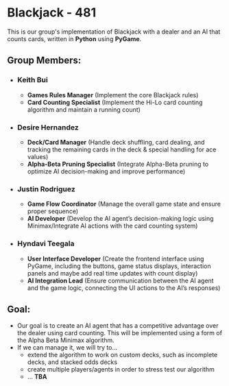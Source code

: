 # Blackjack - 481
This is our group's implementation of Blackjack with a dealer and an AI that counts cards, written in **Python** using **PyGame**.

## Group Members:
- ### Keith Bui
  - **Games Rules Manager** (Implement the core Blackjack rules)
  - **Card Counting Specialist** (Implement the Hi-Lo card counting algorithm and maintain a running count)
- ### Desire Hernandez
  - **Deck/Card Manager** (Handle deck shuffling, card dealing, and tracking the remaining cards in the deck & special handling for ace values)
  - **Alpha-Beta Pruning Specialist** (Integrate Alpha-Beta pruning to optimize AI decision-making and improve performance)
- ### Justin Rodriguez
  - **Game Flow Coordinator** (Manage the overall game state and ensure proper sequence)
  - **AI Developer** (Develop the AI agent’s decision-making logic using Minimax/Integrate AI actions with the card counting system)
- ### Hyndavi Teegala
  - **User Interface Developer** (Create the frontend interface using PyGame, including the buttons, game status displays, interaction panels and maybe add real time updates with count display)
  - **AI Integration Lead** (Ensure communication between the AI agent and the game logic, connecting the UI actions to the AI’s responses)

## Goal:
- Our goal is to create an AI agent that has a competitive advantage over the dealer using card counting. This will be implemented using a form of the Alpha Beta Minimax algorithm.
- If we can manage it, we will try to...
  - extend the algorithm to work on custom decks, such as incomplete decks, and stacked odds decks
  - create multiple players/agents in order to stress test our algorithm
  - ... **TBA**
